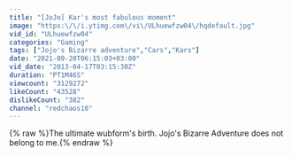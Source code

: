 ```yaml
---
title: "[JoJo] Kar's most fabulous moment"
image: "https:\/\/i.ytimg.com\/vi\/ULhuewfzw04\/hqdefault.jpg"
vid_id: "ULhuewfzw04"
categories: "Gaming"
tags: ["Jojo's Bizarre adventure","Cars","Kars"]
date: "2021-09-20T06:15:03+03:00"
vid_date: "2013-04-17T03:15:30Z"
duration: "PT1M46S"
viewcount: "3129272"
likeCount: "43528"
dislikeCount: "382"
channel: "redchaos10"
---
```

{% raw %}The ultimate wubform's birth. Jojo's Bizarre Adventure does not belong to me.{% endraw %}
